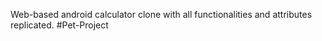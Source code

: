 Web-based android calculator clone with all functionalities and attributes replicated. #Pet-Project


